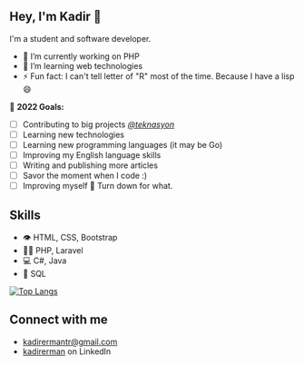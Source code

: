 ## Hey, I'm Kadir 👋
I'm a student and software developer.

- 🔭 I’m currently working on PHP
- 🌱 I’m learning web technologies
- ⚡ Fun fact: I can't tell letter of "R" most of the time. Because I have a lisp 😄


🎯 **2022 Goals:**

- [ ] Contributing to big projects [*@teknasyon*](https://github.com/Teknasyon-Teknoloji)
- [ ] Learning new technologies
- [ ] Learning  new programming languages (it may be Go)
- [ ] Improving my English language skills
- [ ] Writing and publishing more articles
- [ ] Savor the moment when I code :)
- [ ] Improving myself 💪 Turn down for what.

## Skills
- 👁️ HTML, CSS, Bootstrap
- 👨‍💻 PHP, Laravel
- 💻 C#, Java
- 💽 SQL

[![Top Langs](https://github-readme-stats.vercel.app/api/top-langs/?username=kadirermantr&layout=compact)](https://github-readme-stats.vercel.app/api/top-langs/?username=kadirermantr&layout=compact&langs_count=10)


## Connect with me
- [kadirermantr@gmail.com](mailto:kadirermantr@gmail.com)
- [kadirerman](https://www.linkedin.com/in/kadirerman/) on LinkedIn